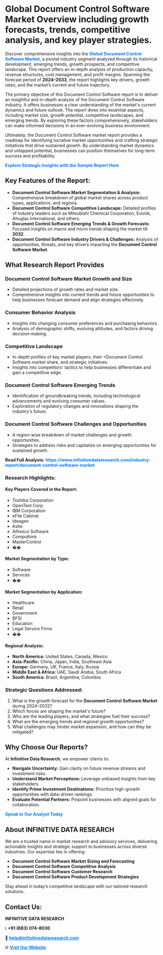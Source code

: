<h1>Global Document Control Software Market Overview including growth forecasts, trends, competitive analysis, and key player strategies.</h1>
<p>
Discover comprehensive insights into the 
<a href="https://www.infinitivedataresearch.com/industry-report/document-control-software-market" rel="dofollow" style="color: #007BFF; text-decoration: none;"><strong>Global Document Control Software Market</strong></a>, a pivotal industry segment analyzed through its historical development, emerging trends, growth prospects, and competitive landscape. This report offers an in-depth analysis of production capacity, revenue structures, cost management, and profit margins. Spanning the forecast period of <strong>2024–2033</strong>, the report highlights key drivers, growth rates, and the market’s current and future trajectory.
</p>
<p>
The primary objective of this Document Control Software report is to deliver an insightful and in-depth analysis of the Document Control Software industry. It offers businesses a clear understanding of the market's current dynamics and future outlook. The report dives into essential aspects, including market size, growth potential, competitive landscapes, and emerging trends. By exploring these factors comprehensively, stakeholders can make informed decisions in an ever-evolving business environment.
</p>
<p>
Ultimately, the Document Control Software market report provides a roadmap for identifying lucrative market opportunities and crafting strategic initiatives that drive sustained growth. By understanding market dynamics and untapped potential, businesses can position themselves for long-term success and profitability.
</p>
<p>
<a href="https://www.infinitivedataresearch.com/request-sample/reportId=109243" style="color: #007BFF; text-decoration: none;"><strong>Explore Strategic Insights with the Sample Report Here</strong></a>
</p>

<h2>Key Features of the Report:</h2>
<ul>
<li><strong>Document Control Software Market Segmentation & Analysis:</strong> Comprehensive breakdown of global market shares across product types, applications, and regions.</li>
<li><strong>Document Control Software Competitive Landscape:</strong> Detailed profiles of industry leaders such as Mitsubishi Chemical Corporation, Evonik, Altuglas International, and others.</li>
<li><strong>Document Control Software Emerging Trends & Growth Forecasts:</strong> Focused insights on macro and micro trends shaping the market till <strong>2032</strong>.</li>
<li><strong>Document Control Software Industry Drivers & Challenges:</strong> Analysis of opportunities, threats, and key drivers impacting the <strong>Document Control Software Market</strong>.</li>
</ul>

<h2>What Research Report Provides</h2>
<h3>Document Control Software Market Growth and Size</h3>
<ul>
<li>Detailed projections of growth rates and market size.</li>
<li>Comprehensive insights into current trends and future opportunities to help businesses forecast demand and align strategies effectively.</li>
</ul>

<h3>Consumer Behavior Analysis</h3>
<ul>
<li>Insights into changing consumer preferences and purchasing behaviors.</li>
<li>Analysis of demographic shifts, evolving attitudes, and factors driving decision-making.</li>
</ul>

<h3>Competitive Landscape</h3>
<ul>
<li>In-depth profiles of key market players, their >Document Control Software market share, and strategic initiatives.</li>
<li>Insights into competitors' tactics to help businesses differentiate and gain a competitive edge.</li>
</ul>

<h3>Document Control Software Emerging Trends</h3>
<ul>
<li>Identification of groundbreaking trends, including technological advancements and evolving consumer values.</li>
<li>Exploration of regulatory changes and innovations shaping the industry's future.</li>
</ul>

<h3>Document Control Software Challenges and Opportunities</h3>
<ul>
<li>A region-wise breakdown of market challenges and growth opportunities.</li>
<li>Strategies to address risks and capitalize on emerging opportunities for sustained growth.</li>
</ul>
<p><strong>Read Full Analysis:</strong> <a href="https://www.infinitivedataresearch.com/industry-report/document-control-software-market" rel="dofollow" style="color: #007BFF; text-decoration: none;"><strong>https://www.infinitivedataresearch.com/industry-report/document-control-software-market</strong></a></p>
<h3>Research Highlights:</h3>
<h4>Key Players Covered in the Report:</h4>
<ul><li>Toshiba Corporation</li><li>OpenText Corp.</li><li>IBM Corporation</li><li>eFile Cabinet</li><li>Ideagen</li><li>Asite</li><li>Alfresco Software</li><li>Computhink</li><li>MasterControl</li><li>��</li></ul>
<h4>Market Segmentation by Type:</h4>
<ul><li>Software</li><li>Services</li><li>��</li></ul>
<h4>Market Segmentation by Application:</h4>
<ul><li>Healthcare</li><li>Retail</li><li>Government</li><li>BFSI</li><li>Education</li><li>Legal Service Firms</li><li>��</li></ul>

<h4>Regional Analysis:</h4>
<ul>
<li><strong>North America:</strong> United States, Canada, Mexico</li>
<li><strong>Asia-Pacific:</strong> China, Japan, India, Southeast Asia</li>
<li><strong>Europe:</strong> Germany, UK, France, Italy, Russia</li>
<li><strong>Middle East & Africa:</strong> UAE, Saudi Arabia, South Africa</li>
<li><strong>South America:</strong> Brazil, Argentina, Colombia</li>
</ul>

<h3>Strategic Questions Addressed:</h3>
<ol>
<li>What is the growth forecast for the <strong>Document Control Software Market</strong> during 2024–2032?</li>
<li>Which forces are shaping the market's future?</li>
<li>Who are the leading players, and what strategies fuel their success?</li>
<li>What are the emerging trends and regional growth opportunities?</li>
<li>What challenges may hinder market expansion, and how can they be mitigated?</li>
</ol>

<h2>Why Choose Our Reports?</h2>
<p>At <strong>Infinitive Data Research</strong>, we empower clients to:</p>
<ul>
<li><strong>Navigate Uncertainty:</strong> Gain clarity on future revenue streams and investment risks.</li>
<li><strong>Understand Market Perceptions:</strong> Leverage unbiased insights from key stakeholders.</li>
<li><strong>Identify Prime Investment Destinations:</strong> Prioritize high-growth opportunities with data-driven rankings.</li>
<li><strong>Evaluate Potential Partners:</strong> Pinpoint businesses with aligned goals for collaboration.</li>
</ul>
<p><a href="https://www.infinitivedataresearch.com/industry-report/document-control-software-market" rel="dofollow" style="color: #007BFF; text-decoration: none;"><strong>Speak to Our Analyst Today</strong></a></p>

<h2>About INFINITIVE DATA RESEARCH</h2>
<p>We are a trusted name in market research and advisory services, delivering actionable insights and strategic support to businesses across diverse industries. Our expertise lies in offering:</p>
<ul>
<li><strong>Document Control Software Market Sizing and Forecasting</strong></li>
<li><strong>Document Control Software Competitive Analysis</strong></li>
<li><strong>Document Control Software Customer Research</strong></li>
<li><strong>Document Control Software Product Development Strategies</strong></li>
</ul>
<p>Stay ahead in today’s competitive landscape with our tailored research solutions.</p>

<h2>Contact Us:</h2>
<p><strong>INFINITIVE DATA RESEARCH</strong></p>
<p>📞 <strong>+91 (883) 074-8030</strong></p>
<p>📧 <strong><a href="mailto:help@infinitivedataresearch.com" style="color: #007BFF;">help@infinitivedataresearch.com</a></strong></p>
<p>🌐 <strong><a href="https://www.infinitivedataresearch.com" rel="dofollow" style="color: #007BFF;">Visit Our Website</a></strong></p>